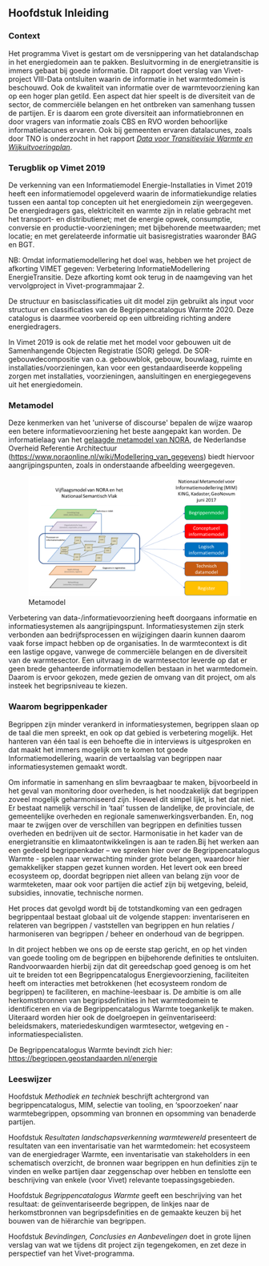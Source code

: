 Hoofdstuk Inleiding
-------------------

### Context
Het programma Vivet is gestart om de versnippering van het datalandschap in het energiedomein aan te pakken. Besluitvorming in de energietransitie is immers gebaat bij goede informatie. Dit rapport doet verslag van Vivet-project VIII-Data ontsluiten waarin de informatie in het warmtedomein is beschouwd. Ook de kwaliteit van informatie over de warmtevoorziening kan op een hoger plan getild. Een aspect dat hier speelt is de diversiteit van de sector, de commerciële belangen en het ontbreken van samenhang tussen de partijen. Er is daarom een grote diversiteit aan informatiebronnen en door vragers van informatie zoals CBS en RVO worden behoorlijke informatielacunes ervaren. Ook bij gemeenten ervaren datalacunes, zoals door TNO is onderzocht in het rapport [*Data voor Transitievisie Warmte en Wijkuitvoeringplan*](https://aardgasvrijewijken.nl/documenten/handlerdownloadfiles.ashx?idnv=1701562). 

### Terugblik op Vimet 2019
De verkenning van een Informatiemodel Energie-Installaties in Vimet 2019 heeft een informatiemodel opgeleverd waarin de informatiekundige relaties tussen een aantal top concepten uit het energiedomein zijn weergegeven. De energiedragers gas, elektriciteit en warmte zijn in relatie gebracht met het transport- en distributienet; met de energie opwek, consumptie, conversie en productie-voorzieningen; met bijbehorende meetwaarden; met locatie; en met gerelateerde informatie uit basisregistraties waaronder BAG en BGT.

NB: Omdat informatiemodellering het doel was, hebben we het project de afkorting VIMET gegeven: Verbetering InformatieModellering EnergieTransitie. Deze afkorting komt ook terug in de naamgeving van het vervolgproject in Vivet-programmajaar 2. 

De structuur en basisclassificaties uit dit model zijn gebruikt als input voor structuur en classificaties van de Begrippencatalogus Warmte 2020. Deze catalogus is daarmee voorbereid op een uitbreiding richting andere energiedragers.

In Vimet 2019 is ook de relatie met het model voor gebouwen uit de Samenhangende Objecten Registratie (SOR) gelegd. De SOR-gebouwdecompositie van o.a. gebouwblok, gebouw, bouwlaag, ruimte en installaties/voorzieningen, kan voor een gestandaardiseerde koppeling zorgen met installaties, voorzieningen, aansluitingen en energiegegevens uit het energiedomein. 

### Metamodel
Deze kenmerken van het 'universe of discourse' bepalen de wijze waarop een betere informatievoorziening het beste aangepakt kan worden. De informatielaag van het [gelaagde metamodel van NORA](https://www.noraonline.nl/wiki/Vijflaagsmodel), de Nederlandse Overheid Referentie Architectuur (https://www.noraonline.nl/wiki/Modellering_van_gegevens) biedt hiervoor aangrijpingspunten, zoals in onderstaande afbeelding weergegeven. 

<figure id="Metamodel">
<img src="media/Lagen_Nationaal_Metamodel.png" alt="">
<figcaption>Metamodel</figcaption>
</figure>

Verbetering van data-/informatievoorziening heeft doorgaans informatie en informatiesystemen als aangrijpingspunt. Informatiesystemen zijn sterk verbonden aan bedrijfsprocessen en wijzigingen daarin kunnen daarom vaak forse impact hebben op de organisaties. In de warmtecontext is dit een lastige opgave, vanwege de commerciële belangen en de diversiteit van de warmtesector. Een uitvraag in de warmtesector leverde op dat er geen brede gehanteerde informatiemodellen bestaan in het warmtedomein. Daarom is ervoor gekozen, mede gezien de omvang van dit project,  om als insteek het begripsniveau te kiezen. 

### Waarom begrippenkader
Begrippen zijn minder verankerd in informatiesystemen, begrippen slaan op de taal die men spreekt, en ook op dat gebied is verbetering mogelijk. Het hanteren van één taal is een behoefte die in interviews is uitgesproken en dat maakt het immers mogelijk om te komen tot goede Informatiemodellering, waarin de vertaalslag van begrippen naar informatiesystemen gemaakt wordt. 

Om informatie in samenhang en slim bevraagbaar te maken, bijvoorbeeld in het geval van monitoring door overheden, is het noodzakelijk dat begrippen zoveel mogelijk geharmoniseerd zijn. Hoewel dit simpel lijkt, is het dat niet. Er bestaat namelijk verschil in ‘taal’ tussen de landelijke, de provinciale, de gemeentelijke overheden en regionale samenwerkingsverbanden.  En, nog maar te zwijgen over de verschillen van begrippen en definities tussen overheden en bedrijven uit de sector. Harmonisatie in het kader van de energietransitie en klimaatontwikkelingen is aan te raden.Bij het werken aan een gedeeld begrippenkader – we spreken hier over de Begrippencatalogus Warmte - spelen naar verwachting minder grote belangen, waardoor hier gemakkelijker stappen gezet kunnen worden. Het levert ook een breed ecosysteem op, doordat begrippen niet alleen van belang zijn voor de warmteketen, maar ook voor partijen die actief zijn bij wetgeving, beleid, subsidies, innovatie, technische normen. 

Het proces dat gevolgd wordt bij de totstandkoming van een gedragen begrippentaal bestaat globaal uit de volgende stappen: inventariseren en relateren van begrippen / vaststellen van begrippen en hun relaties / harmoniseren van begrippen / beheer en onderhoud van de begrippen. 

In dit project hebben we ons op de eerste stap gericht, en op het vinden van goede tooling om de begrippen en bijbehorende definities te ontsluiten. Randvoorwaarden hierbij zijn dat dit gereedschap goed genoeg is om het uit te breiden tot een Begrippencatalogus Energievoorziening, faciliteiten heeft om interacties met betrokkenen (het ecosysteem rondom de begrippen) te faciliteren, en machine-leesbaar is. 
De ambitie is om alle herkomstbronnen van begripsdefinities in het warmtedomein te identificeren en via de Begrippencatalogus Warmte toegankelijk te maken. Uiteraard worden hier ook de doelgroepen in geïnventariseerd: beleidsmakers, materiedeskundigen warmtesector, wetgeving en -informatiespecialisten.  

De Begrippencatalogus Warmte bevindt zich hier: https://begrippen.geostandaarden.nl/energie

### Leeswijzer

Hoofdstuk *Methodiek en techniek* beschrijft achtergrond van begrippencatalogus,
MIM, selectie van tooling, en ‘spoorzoeken’ naar warmtebegrippen, opsomming van
bronnen en opsomming van benaderde partijen.

Hoofdstuk *Resultaten landschapsverkenning warmtewereld* presenteert de resultaten van een inventarisatie van het warmtedomein: het ecosysteem van de energiedrager Warmte, een inventarisatie van stakeholders in een schematisch overzicht, de bronnen waar begrippen en hun definities zijn te vinden en welke partijen daar zeggenschap over hebben en tenslotte een beschrijving van enkele (voor Vivet) relevante toepassingsgebieden. 

Hoofdstuk *Begrippencatalogus Warmte* geeft een beschrijving van het resultaat: de
geïnventariseerde begrippen, de linkjes naar de herkomstbronnen van
begripsdefinities en de gemaakte keuzen bij het bouwen van de hiërarchie van
begrippen.

Hoofdstuk *Bevindingen, Conclusies en Aanbevelingen* doet in grote lijnen verslag van wat we tijdens dit
project zijn tegengekomen, en zet deze in perspectief van het Vivet-programma.
